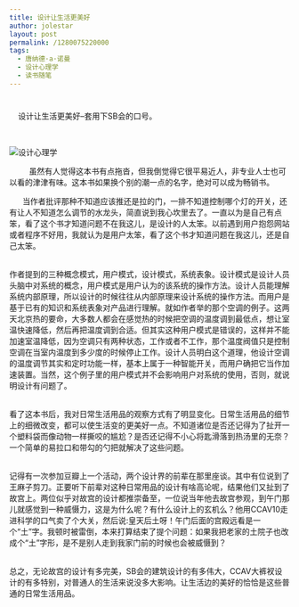 ```yaml
---
title: 设计让生活更美好
author: jolestar
layout: post
permalink: /1280075220000
tags:
  - 唐纳德·a·诺曼
  - 设计心理学
  - 读书随笔
---
```

# 

    设计让生活更美好–套用下SB会的口号。

 

![设计心理学][1]

 [1]: http://img2.douban.com/lpic/s4230854.jpg

         虽然有人觉得这本书有点拖沓，但我倒觉得它很平易近人，非专业人士也可以看的津津有味。这本书如果换个别的潮一点的名字，绝对可以成为畅销书。

      当作者批评那种不知道应该推还是拉的门，一排不知道控制哪个灯的开关，还有让人不知道怎么调节的水龙头，简直说到我心坎里去了。一直以为是自己有点笨，看了这个书才知道问题不在我这儿，是设计的人太笨。以前遇到用户抱怨网站或者程序不好用，我就认为是用户太笨，看了这个书才知道问题在我这儿，还是自己太笨。

      
作者提到的三种概念模式，用户模式，设计模式，系统表象。设计模式是设计人员头脑中对系统的概念，用户模式是用户认为的该系统的操作方法。设计人员能理解系统内部原理，所以设计的时候往往从内部原理来设计系统的操作方法。而用户是基于已有的知识和系统表象对产品进行理解。就如作者举的那个空调的例子。这两天北京热的要命，大多数人都会在感觉热的时候把空调的温度调到最低点，想让室温快速降低，然后再把温度调到合适。但其实这种用户模式是错误的，这样并不能加速室温降低，因为空调只有两种状态，工作或者不工作，那个温度阀值只是控制空调在当室内温度到多少度的时候停止工作。设计人员明白这个道理，他设计空调的温度调节其实和定时功能一样，基本上属于一种智能开关，而用户确把它当作加速装置。当然，这个例子里的用户模式并不会影响用户对系统的使用，否则，就说明设计有问题了。

       
看了这本书后，我对日常生活用品的观察方式有了明显变化。日常生活用品的细节上的细微改变，都可以使生活变的更美好一点。不知道诸位是否还记得为了扯开一个塑料袋而像动物一样撕咬的尴尬？是否还记得不小心将匙滑落到热汤里的无奈？一个简单的易拉口和带勾的勺把就解决了这些问题。

      
记得有一次参加豆瓣上一个活动，两个设计界的前辈在那里座谈。其中有位说到了王麻子剪刀。正要听下前辈对这种日常用品的设计有啥高论呢，结果他们又扯到了故宫上。两位似乎对故宫的设计都推崇备至，一位说当年他去故宫参观，到午门那儿就感觉到一种威慑力，这是为什么呢？有什么设计上的玄机么？他用CCAV10走进科学的口气卖了个大关，然后说:皇天后土呀！午门后面的宫殿远看是一个“土”字。我顿时被雷倒，本来打算结束了提个问题：如果我把老家的土院子也改成个“土”字形，是不是别人走到我家门前的时候也会被威慑到？

     
总之，无论故宫的设计有多完美，SB会的建筑设计的有多伟大，CCAV大裤衩设计的有多特别，对普通人的生活来说没多大影响。让生活边的美好的恰恰是这些普通的日常生活用品。

 

 

 
